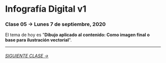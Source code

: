 # Infografía Digital v1

### Clase 05 → Lunes 7 de septiembre, 2020

El tema de hoy es "**Dibujo aplicado al contenido: Como imagen final o base para ilustración vectorial**".

- - - - - - - -

###### [SIGUIENTE CLASE →](https://github.com/profesorfaco/dno075-2020/tree/gh-pages/clase-06)
